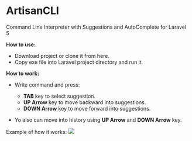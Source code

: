 # ArtisanCLI
Command Line Interpreter with Suggestions and AutoComplete for Laravel 5

**How to use:**
- Download project or clone it from here.
- Copy exe file into Laravel project directory and run it.

**How to work:**
- Write command and press:
  - **TAB** key to select suggestion.
  - **UP Arrow** key to move backward into suggestions.
  - **DOWN Arrow** key to move forward into suggestions.
  
- Yo also can move into history using **UP Arrow** and **DOWN Arrow** key.

Example of how it works:
<img src="tree/master/screenshot/functionality.gif"></img>
